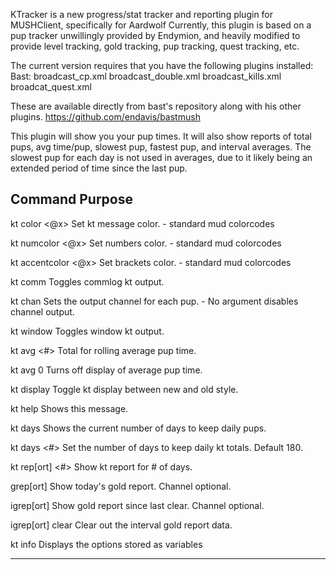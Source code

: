 KTracker is a new progress/stat tracker and reporting plugin for MUSHClient, specifically for Aardwolf
Currently, this plugin is based on a pup tracker unwillingly provided by Endymion, and heavily modified
to provide level tracking, gold tracking, pup tracking, quest tracking, etc.

The current version requires that you have the following plugins installed:
Bast:
broadcast_cp.xml
broadcast_double.xml
broadcast_kills.xml
broadcat_quest.xml

These are available directly from bast's repository along with his other plugins.
https://github.com/endavis/bastmush

This plugin will show you your pup times.  It will also
show reports of total pups, avg time/pup, slowest pup,
fastest pup, and interval averages.  The slowest pup for
each day is not used in averages, due to it likely being
an extended period of time since the last pup. 

  Command                   Purpose
------------------------------------------------------------------------------
  kt color <@x>        Set kt message color.
                         - standard mud colorcodes

  kt numcolor <@x>     Set numbers color.
                         - standard mud colorcodes
       
  kt accentcolor <@x>  Set brackets color.
                         - standard mud colorcodes       

  kt comm              Toggles commlog kt output.
  
  kt chan <chan>       Sets the output channel for each pup.
                         - No argument disables channel output.

  kt window            Toggles window kt output.
  
  kt avg <#>           Total for rolling average pup time.
  
  kt avg 0             Turns off display of average pup time.
  
  kt display           Toggle kt display between new and old style.
  
  kt help              Shows this message.

  kt days              Shows the current number of
                        days to keep daily pups.
  
  kt days <#>          Set the number of days to keep
                        daily kt totals.  Default 180.

  kt rep[ort] <#>      Show kt report for # of days.

  grep[ort] <chan>      Show today's gold report.  Channel optional.

  igrep[ort] <chan>     Show gold report since last clear.  Channel optional.

  igrep[ort] clear      Clear out the interval gold report data.
  
  kt info				Displays the options stored as variables

------------------------------------------------------------------------------
